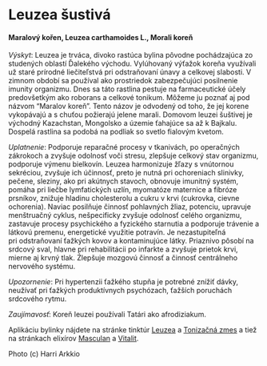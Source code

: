 Leuzea šustivá
==============

#### Maralový kořen, Leuzea carthamoides L., Morali koreň

*Výskyt*: Leuzea je trváca, divoko rastúca bylina pôvodne pochádzajúca zo
studených oblastí Ďalekého východu. Vylúhovaný výťažok koreňa využívali už staré
prírodné liečiteľstvá pri odstraňovaní únavy a celkovej slabosti. V zimnom
období sa používal ako prostriedok zabezpečujúci posilnenie imunity organizmu.
Dnes sa táto rastlina pestuje na farmaceutické účely predovšetkým ako roborans a
celkové tonikum. Môžeme ju poznať aj pod názvom “Maralov koreň”. Tento názov je
odvodený od toho, že jej korene vykopávajú a s chuťou požierajú jelene marali.
Domovom leuzei šuštivej je východný Kazachstan, Mongolsko a územie ťahajúce sa
až k Bajkalu. Dospelá rastlina sa podobá na podliak so svetlo fialovým kvetom.

*Uplatnenie*: Podporuje reparačné procesy v tkanivách, po operačných zákrokoch
a zvyšuje odolnosť voči stresu, zlepšuje celkový stav organizmu, podporuje
výmenu bielkovín. Leuzea harmonizuje žľazy s vnútornou sekréciou, zvyšuje ich
účinnosť, preto je nutná pri ochoreniach slinivky, pečene, sleziny, ako pri
akútnych stavoch, obnovuje imunitný systém, pomáha pri liečbe lymfatických
uzlín, myomatóze maternice a fibróze prsníkov, znižuje hladinu cholesterolu a
cukru v krvi (cukrovka, cievne ochorenia). Naviac posilňuje činnosť pohlavných
žliaz, potenciu, upravuje menštruačný cyklus, nešpecificky zvyšuje odolnosť
celého organizmu,  zastavuje procesy psychického a fyzického starnutia
a podporuje trávenie a látkovú premenu, energetické využitie potravín. Je
nezastupiteľná pri odstraňovaní ťažkých kovov a kontaminujúce látky. Priaznivo
pôsobí na srdcový sval, hlavne pri rehabilitácii po infarkte a zvyšuje prietok
krvi, mierne aj krvný tlak. Źlepšuje mozgovú činnosť a činnosť centrálneho
nervového systému.

*Upozornenie*: Pri hypertenzii ťažkého stupňa je potrebné znížiť dávky, neužívať
pri ťažkých produktívnych psychózach, ťažších poruchách srdcového rytmu.

*Zaujímavosť*: Koreň leuzei používali Tatári ako afrodiziakum.

Aplikáciu bylinky nájdete na stránke tinktúr
[Leuzea](/tinktury-jednobylinkove/leuzea) a [Tonizačná
zmes](/tinktury/tonizacna-zmes) a tiež na stránkach elixírov
[Masculan](/elixiry/masculan-elixir) a [Vitalit](/elixiry/vitalit-eleixir).

Photo (c) Harri Arkkio

